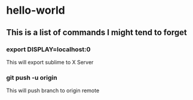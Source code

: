 # hello-world
## This is a list of commands I might tend to forget

### export DISPLAY=localhost:0
This will export sublime to X Server

### git push -u origin <insert branch>
This will push branch to origin remote